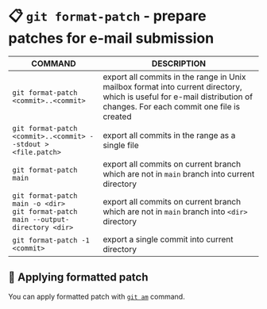 # 📋 `git format-patch` - prepare patches for e-mail submission

| COMMAND                                                                                | DESCRIPTION                                                                                                                                                            |
| -------------------------------------------------------------------------------------- | ---------------------------------------------------------------------------------------------------------------------------------------------------------------------- |
| `git format-patch <commit>..<commit>`                                                  | export all commits in the range in Unix mailbox format into current directory, which is useful for e-mail distribution of changes. For each commit one file is created |
| `git format-patch <commit>..<commit> --stdout > <file.patch>`                          | export all commits in the range as a single file                                                                                                                       |
| `git format-patch main`                                                                | export all commits on current branch which are not in `main` branch into current directory                                                                             |
| `git format-patch main -o <dir>`<br />`git format-patch main --output-directory <dir>` | export all commits on current branch which are not in `main` branch into `<dir>` directory                                                                             |
| `git format-patch -1 <commit>`                                                         | export a single commit into current directory                                                                                                                          |

## 📌 Applying formatted patch

You can apply formatted patch with [`git am`](GIT-AM.md) command.